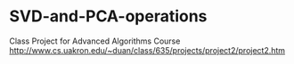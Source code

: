 # SVD-and-PCA-operations
Class Project for Advanced Algorithms Course
http://www.cs.uakron.edu/~duan/class/635/projects/project2/project2.htm
